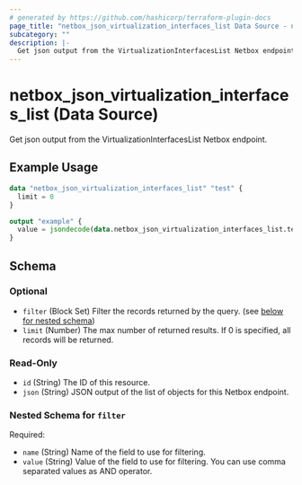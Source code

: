 ```yaml
---
# generated by https://github.com/hashicorp/terraform-plugin-docs
page_title: "netbox_json_virtualization_interfaces_list Data Source - netbox"
subcategory: ""
description: |-
  Get json output from the VirtualizationInterfacesList Netbox endpoint.
---
```


# netbox_json_virtualization_interfaces_list (Data Source)

Get json output from the VirtualizationInterfacesList Netbox endpoint.

## Example Usage

```terraform
data "netbox_json_virtualization_interfaces_list" "test" {
  limit = 0
}

output "example" {
  value = jsondecode(data.netbox_json_virtualization_interfaces_list.test.json)
}
```

<!-- schema generated by tfplugindocs -->
## Schema

### Optional

- `filter` (Block Set) Filter the records returned by the query. (see [below for nested schema](#nestedblock--filter))
- `limit` (Number) The max number of returned results. If 0 is specified, all records will be returned.

### Read-Only

- `id` (String) The ID of this resource.
- `json` (String) JSON output of the list of objects for this Netbox endpoint.

<a id="nestedblock--filter"></a>
### Nested Schema for `filter`

Required:

- `name` (String) Name of the field to use for filtering.
- `value` (String) Value of the field to use for filtering. You can use comma separated values as AND operator.
